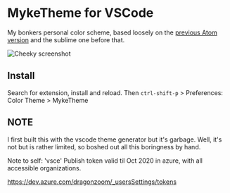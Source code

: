 # MykeTheme for VSCode

My bonkers personal color scheme, based loosely on the [previous Atom version](https://github.com/entozoon/atom-myke-theme-syntax) and the sublime one before that.

![Cheeky screenshot](https://i.imgur.com/xUooK1R.png)

## Install

Search for extension, install and reload. Then `ctrl-shift-p` > Preferences: Color Theme > MykeTheme

## NOTE

I first built this with the vscode theme generator but it's garbage. Well, it's not but is rather limited, so boshed out all this boringness by hand.

Note to self: 'vsce' Publish token valid til Oct 2020 in azure, with all accessible organizations.

https://dev.azure.com/dragonzoom/_usersSettings/tokens
